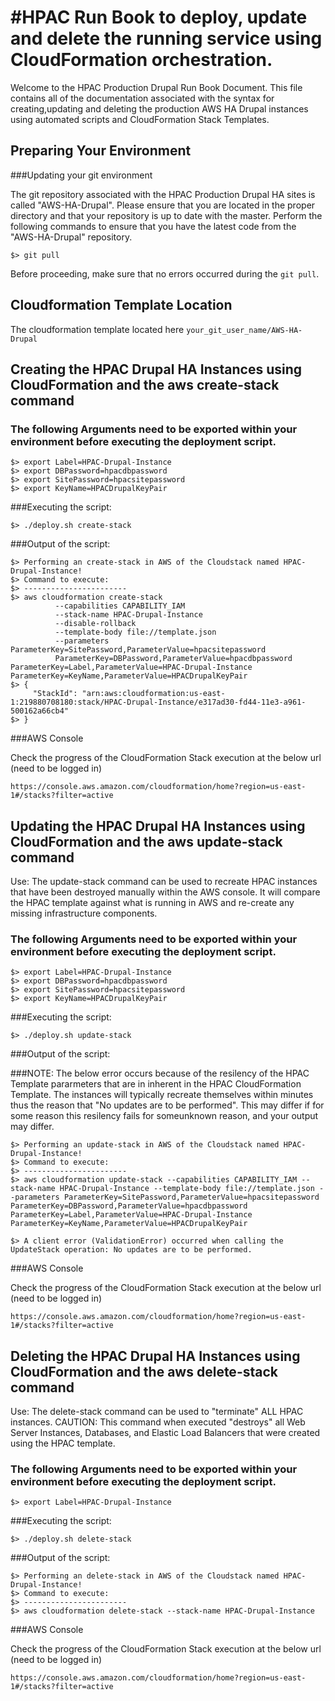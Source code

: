 #HPAC Run Book to deploy, update and delete the running service using CloudFormation orchestration.
======================

Welcome to the HPAC Production Drupal Run Book Document.  This file contains all of the documentation associated with the syntax for creating,updating and deleting the production AWS HA Drupal instances using automated scripts and CloudFormation Stack Templates.

## Preparing Your Environment

###Updating your git environment

The git repository associated with the HPAC Production Drupal HA sites is called "AWS-HA-Drupal".  Please ensure that you are located in the proper directory and that your repository is up to date with the master.  Perform the following commands to ensure that you have the latest code from the "AWS-HA-Drupal" repository.

```
$> git pull

```

Before proceeding, make sure that no errors occurred during the ```git pull```.

## Cloudformation Template Location

The cloudformation template located here `your_git_user_name/AWS-HA-Drupal`

## Creating the HPAC Drupal HA Instances using CloudFormation and the aws create-stack command

### The following Arguments need to be exported within your environment before executing the deployment script.

```
$> export Label=HPAC-Drupal-Instance
$> export DBPassword=hpacdbpassword
$> export SitePassword=hpacsitepassword
$> export KeyName=HPACDrupalKeyPair

```

###Executing the script:

```
$> ./deploy.sh create-stack

```

###Output of the script:

```
$> Performing an create-stack in AWS of the Cloudstack named HPAC-Drupal-Instance!
$> Command to execute:
$> -----------------------
$> aws cloudformation create-stack 
          --capabilities CAPABILITY_IAM 
          --stack-name HPAC-Drupal-Instance 
          --disable-rollback 
          --template-body file://template.json 
          --parameters ParameterKey=SitePassword,ParameterValue=hpacsitepassword 
          ParameterKey=DBPassword,ParameterValue=hpacdbpassword ParameterKey=Label,ParameterValue=HPAC-Drupal-Instance ParameterKey=KeyName,ParameterValue=HPACDrupalKeyPair
$> {
     "StackId": "arn:aws:cloudformation:us-east-1:219880708180:stack/HPAC-Drupal-Instance/e317ad30-fd44-11e3-a961-500162a66cb4"
$> }

```

###AWS Console

Check the progress of the CloudFormation Stack execution at the below url (need to be logged in)

```
https://console.aws.amazon.com/cloudformation/home?region=us-east-1#/stacks?filter=active
```

## Updating the HPAC Drupal HA Instances using CloudFormation and the aws update-stack command

Use:  The update-stack command can be used to recreate HPAC instances that have been destroyed manually within the AWS console.  It will compare the HPAC template against what is running in AWS and re-create any missing infrastructure components.

### The following Arguments need to be exported within your environment before executing the deployment script.

```
$> export Label=HPAC-Drupal-Instance
$> export DBPassword=hpacdbpassword
$> export SitePassword=hpacsitepassword
$> export KeyName=HPACDrupalKeyPair

```

###Executing the script:

```
$> ./deploy.sh update-stack

```

###Output of the script:

###NOTE: The below error occurs because of the resilency of the HPAC Template pararmeters that are in inherent in the HPAC CloudFormation Template.  The instances will typically recreate themselves within minutes thus the reason that "No updates are to be performed".  This may differ if for some reason this resilency fails for someunknown reason, and your output may differ.

```
$> Performing an update-stack in AWS of the Cloudstack named HPAC-Drupal-Instance!
$> Command to execute:
$> -----------------------
$> aws cloudformation update-stack --capabilities CAPABILITY_IAM --stack-name HPAC-Drupal-Instance --template-body file://template.json --parameters ParameterKey=SitePassword,ParameterValue=hpacsitepassword ParameterKey=DBPassword,ParameterValue=hpacdbpassword ParameterKey=Label,ParameterValue=HPAC-Drupal-Instance ParameterKey=KeyName,ParameterValue=HPACDrupalKeyPair

$> A client error (ValidationError) occurred when calling the UpdateStack operation: No updates are to be performed.

```

###AWS Console

Check the progress of the CloudFormation Stack execution at the below url (need to be logged in)

```
https://console.aws.amazon.com/cloudformation/home?region=us-east-1#/stacks?filter=active
```

## Deleting the HPAC Drupal HA Instances using CloudFormation and the aws delete-stack command

Use:  The delete-stack command can be used to "terminate" ALL HPAC instances. CAUTION: This command when executed "destroys" all Web Server Instances, Databases, and Elastic Load Balancers that were created using the HPAC template.

### The following Arguments need to be exported within your environment before executing the deployment script.

```
$> export Label=HPAC-Drupal-Instance
```

###Executing the script:

```
$> ./deploy.sh delete-stack
```

###Output of the script:

```
$> Performing an delete-stack in AWS of the Cloudstack named HPAC-Drupal-Instance!
$> Command to execute:
$> -----------------------
$> aws cloudformation delete-stack --stack-name HPAC-Drupal-Instance
```

###AWS Console

Check the progress of the CloudFormation Stack execution at the below url (need to be logged in)

```
https://console.aws.amazon.com/cloudformation/home?region=us-east-1#/stacks?filter=active
```

